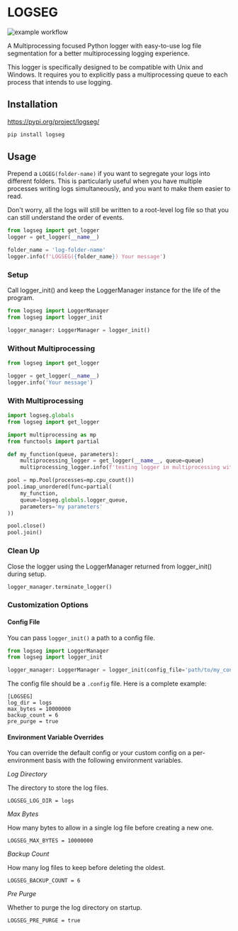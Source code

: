 # LOGSEG

![example workflow](https://github.com/GarettSoftware/logseg/actions/workflows/ci.yml/badge.svg)

A Multiprocessing focused Python logger with easy-to-use log file segmentation for a better multiprocessing logging experience.

This logger is specifically designed to be compatible with Unix and Windows. It requires you to explicitly
pass a multiprocessing queue to each process that intends to use logging.

## Installation

https://pypi.org/project/logseg/

```bash
pip install logseg
```

## Usage

Prepend a `LOGEG(folder-name)` if you want to segregate your logs into different folders.
This is particularly useful when you have multiple processes writing logs simultaneously, and you
want to make them easier to read.

Don't worry, all the logs will still be written to a root-level log file so that you can still
understand the order of events.

```python
from logseg import get_logger
logger = get_logger(__name__)

folder_name = 'log-folder-name'
logger.info(f'LOGSEG({folder_name}) Your message')
```

### Setup

Call logger_init() and keep the LoggerManager instance for the life of the program.

```python
from logseg import LoggerManager
from logseg import logger_init

logger_manager: LoggerManager = logger_init()
```

### Without Multiprocessing

```python
from logseg import get_logger

logger = get_logger(__name__)
logger.info('Your message')
```

### With Multiprocessing

```python
import logseg.globals
from logseg import get_logger

import multiprocessing as mp
from functools import partial

def my_function(queue, parameters):
    multiprocessing_logger = get_logger(__name__, queue=queue)
    multiprocessing_logger.info(f'testing logger in multiprocessing with parameters: {parameters}')

pool = mp.Pool(processes=mp.cpu_count())
pool.imap_unordered(func=partial(
    my_function,
    queue=logseg.globals.logger_queue,
    parameters='my parameters'
))

pool.close()
pool.join()
```

### Clean Up

Close the logger using the LoggerManager returned from logger_init() during setup.

```python
logger_manager.terminate_logger()
```

### Customization Options

#### Config File

You can pass `logger_init()` a path to a config file.

```python
from logseg import LoggerManager
from logseg import logger_init

logger_manager: LoggerManager = logger_init(config_file='path/to/my_configuration.config')
```

The config file should be a `.config` file. Here is a complete example:

```config
[LOGSEG]
log_dir = logs
max_bytes = 10000000
backup_count = 6
pre_purge = true
```

#### Environment Variable Overrides

You can override the default config or your custom config on a per-environment basis with the following
environment variables.

_Log Directory_

The directory to store the log files.

`LOGSEG_LOG_DIR = logs`

_Max Bytes_

How many bytes to allow in a single log file before creating a new one.

`LOGSEG_MAX_BYTES = 10000000`

_Backup Count_

How many log files to keep before deleting the oldest.

`LOGSEG_BACKUP_COUNT = 6`

_Pre Purge_

Whether to purge the log directory on startup.

`LOGSEG_PRE_PURGE = true`